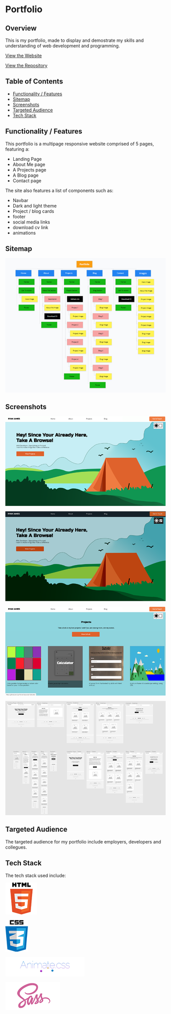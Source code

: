 # Portfolio
## Overview

This is my portfolio, made to display and demostrate my skills and understanding of web development and programming.

[View the Website](ryantavcar.github.io/t1a2_portfolio/)  

[View the Repository](https://github.com/ryanTavcar/T1A2_Portfolio) 

## Table of Contents
+ [Functionality / Features](#functionality-/-features)
+ [Sitemap](#sitemap)
+ [Screenshots](#screenshots)
+ [Targeted Audience](#targeted-audience)
+ [Tech Stack](#tech-stack)

## Functionality / Features
This portfolio is a multipage responsive website comprised of 5 pages, featuring a:
+ Landing Page
+ About Me page
+ A Projects page
+ A Blog page
+ Contact page

The site also features a list of components such as:
+ Navbar
+ Dark and light theme
+ Project / blog cards
+ footer
+ social media links
+ download cv link
+ animations

## Sitemap
![Sitemap - Portfolio](images\sitemap-portfolio.png)

## Screenshots
![Wireframe - Portfolio](images\landing_page1.png)

![Wireframe - Portfolio](images\dark_landing_page1.png)

![Wireframe - Portfolio](images\about_page1.png)

![Wireframe - Portfolio](images\Wireframe-portfolio.png)


## Targeted Audience
The targeted audience for my portfolio include employers, developers and collegues.

## Tech Stack
The tech stack used include:

![Html](images\html5.png)

![Css](images\css.png)

![animate.css](images\animate_css1.png)

![Sass](images\sass1.png)

